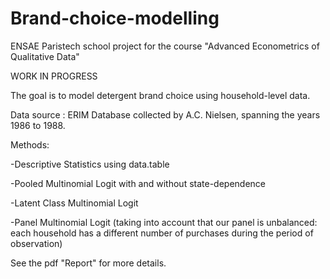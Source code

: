 # Brand-choice-modelling
ENSAE Paristech school project for the course "Advanced Econometrics of Qualitative Data"

WORK IN PROGRESS

The goal is to model detergent brand choice using household-level data.

Data source : ERIM Database collected by A.C. Nielsen, spanning the years 1986 to 1988.

Methods:

-Descriptive Statistics using data.table

-Pooled Multinomial Logit with and without state-dependence

-Latent Class Multinomial Logit

-Panel Multinomial Logit (taking into account that our panel is unbalanced: each household has a different number of purchases during the period of observation)

See the pdf "Report" for more details.


